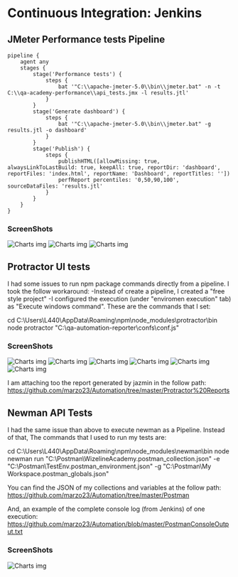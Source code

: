 # Continuous Integration: Jenkins

## JMeter Performance tests Pipeline
```
pipeline {
    agent any
    stages {
        stage('Performance tests') {
            steps {
                bat '"C:\\apache-jmeter-5.0\\bin\\jmeter.bat" -n -t C:\\qa-academy-performance\\api_tests.jmx -l results.jtl'
            }
        }
        stage('Generate dashboard') {
            steps {
                bat '"C:\\apache-jmeter-5.0\\bin\\jmeter.bat" -g results.jtl -o dashboard'
            }
        }
        stage('Publish') {
            steps {
                publishHTML([allowMissing: true, alwaysLinkToLastBuild: true, keepAll: true, reportDir: 'dashboard', reportFiles: 'index.html', reportName: 'Dashboard', reportTitles: ''])
                perfReport percentiles: '0,50,90,100', sourceDataFiles: 'results.jtl'
            }
        }
    }
}
```

### ScreenShots


![Charts img](https://github.com/marzo23/Automation/blob/master/Screenshots/1.PNG)
![Charts img](https://github.com/marzo23/Automation/blob/master/Screenshots/2.PNG)
![Charts img](https://github.com/marzo23/Automation/blob/master/Screenshots/3.PNG)



## Protractor UI tests


I had some issues to run npm package commands directly from a pipeline. I took the follow workaround:
-Instead of create a pipeline, I created a "free style project"
-I configured the execution (under "enviromen execution" tab) as "Execute windows command". These are the commands that I set:

cd C:\Users\L440\AppData\Roaming\npm\node_modules\protractor\bin
node protractor "C:\qa-automation-reporter\confs\conf.js"



### ScreenShots


![Charts img](https://github.com/marzo23/Automation/blob/master/Screenshots/4.PNG)
![Charts img](https://github.com/marzo23/Automation/blob/master/Screenshots/5.PNG)
![Charts img](https://github.com/marzo23/Automation/blob/master/Screenshots/6.PNG)
![Charts img](https://github.com/marzo23/Automation/blob/master/Screenshots/7.PNG)
![Charts img](https://github.com/marzo23/Automation/blob/master/Screenshots/8.PNG)
![Charts img](https://github.com/marzo23/Automation/blob/master/Screenshots/9.PNG)

I am attaching too the report generated by jazmin in the follow path: https://github.com/marzo23/Automation/tree/master/Protractor%20Reports



## Newman API Tests


I had the same issue than above to execute newman as a Pipeline. Instead of that, The commands that I used to run my tests are:

cd C:\Users\L440\AppData\Roaming\npm\node_modules\newman\bin
node newman run "C:\Postman\WizelineAcademy.postman_collection.json" -e "C:\Postman\TestEnv.postman_environment.json" -g "C:\Postman\My Workspace.postman_globals.json"

You can find the JSON of my collections and variables at the follow path:
https://github.com/marzo23/Automation/tree/master/Postman

And, an example of the complete console log (from Jenkins) of one execution:
https://github.com/marzo23/Automation/blob/master/PostmanConsoleOutput.txt



### ScreenShots


![Charts img](https://github.com/marzo23/Automation/blob/master/Screenshots/10.PNG)

